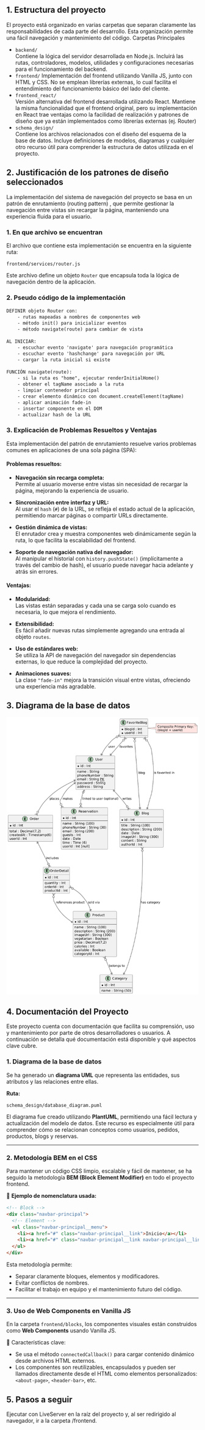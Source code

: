 ## 1. Estructura del proyecto
El proyecto está organizado en varias carpetas que separan claramente las responsabilidades de cada parte del desarrollo. Esta organización permite una fácil navegación y mantenimiento del código.
Carpetas Principales
- `backend/`  
Contiene la lógica del servidor desarrollada en Node.js. Incluirá las rutas, controladores, modelos, utilidades y configuraciones necesarias para el funcionamiento del backend.
- `frontend/` 
Implementación del frontend utilizando Vanilla JS, junto con HTML y CSS. No se emplean librerías externas, lo cual facilita el entendimiento del funcionamiento básico del lado del cliente.
- `frontend_react/`  
Versión alternativa del frontend desarrollada utilizando React. Mantiene la misma funcionalidad que el frontend original, pero su implementación en React trae ventajas como la facilidad de realización y patrones de diseño que ya están implementados como librerías externas (ej. Router)
- `schema_design/`  
Contiene los archivos relacionados con el diseño del esquema de la base de datos. Incluye definiciones de modelos, diagramas y cualquier otro recurso útil para comprender la estructura de datos utilizada en el proyecto.

## 2. Justificación de los patrones de diseño seleccionados  
La implementación del sistema de navegación del proyecto se basa en un patrón de enrutamiento (routing pattern) , que permite gestionar la navegación entre vistas sin recargar la página, manteniendo una experiencia fluida para el usuario.
### 1. En que archivo se encuentran  
El archivo que contiene esta implementación se encuentra en la siguiente ruta:
```
frontend/services/router.js
```
Este archivo define un objeto `Router` que encapsula toda la lógica de navegación dentro de la aplicación.

### 2. Pseudo código de la implementación
```text
DEFINIR objeto Router con:
    - rutas mapeadas a nombres de componentes web
    - método init() para inicializar eventos
    - método navigate(route) para cambiar de vista

AL INICIAR:
    - escuchar evento 'navigate' para navegación programática
    - escuchar evento 'hashchange' para navegación por URL
    - cargar la ruta inicial si existe

FUNCIÓN navigate(route):
    - si la ruta es "home", ejecutar renderInitialHome()
    - obtener el tagName asociado a la ruta
    - limpiar contenedor principal
    - crear elemento dinámico con document.createElement(tagName)
    - aplicar animación fade-in
    - insertar componente en el DOM
    - actualizar hash de la URL
```

### 3. Explicación de Problemas Resueltos y Ventajas

Esta implementación del patrón de enrutamiento resuelve varios problemas comunes en aplicaciones de una sola página (SPA):

#### Problemas resueltos:

- **Navegación sin recarga completa:**  
  Permite al usuario moverse entre vistas sin necesidad de recargar la página, mejorando la experiencia de usuario.

- **Sincronización entre interfaz y URL:**  
  Al usar el `hash` (`#`) de la URL, se refleja el estado actual de la aplicación, permitiendo marcar páginas o compartir URLs directamente.

- **Gestión dinámica de vistas:**  
  El enrutador crea y muestra componentes web dinámicamente según la ruta, lo que facilita la escalabilidad del frontend.

- **Soporte de navegación nativa del navegador:**  
  Al manipular el historial con `history.pushState()` (implícitamente a través del cambio de hash), el usuario puede navegar hacia adelante y atrás sin errores.

#### Ventajas:

- **Modularidad:**  
  Las vistas están separadas y cada una se carga solo cuando es necesaria, lo que mejora el rendimiento.

- **Extensibilidad:**  
  Es fácil añadir nuevas rutas simplemente agregando una entrada al objeto `routes`.

- **Uso de estándares web:**  
  Se utiliza la API de navegación del navegador sin dependencias externas, lo que reduce la complejidad del proyecto.

- **Animaciones suaves:**  
  La clase `"fade-in"` mejora la transición visual entre vistas, ofreciendo una experiencia más agradable.


## 3. Diagrama de la base de datos  
![alt text](image.png)

## 4. Documentación del Proyecto

Este proyecto cuenta con documentación que facilita su comprensión, uso y mantenimiento por parte de otros desarrolladores o usuarios. A continuación se detalla qué documentación está disponible y qué aspectos clave cubre.

### 1. Diagrama de la base de datos

Se ha generado un **diagrama UML** que representa las entidades, sus atributos y las relaciones entre ellas.

**Ruta:**  
```
schema_design/database_diagram.puml
```

El diagrama fue creado utilizando **PlantUML**, permitiendo una fácil lectura y actualización del modelo de datos. Este recurso es especialmente útil para comprender cómo se relacionan conceptos como usuarios, pedidos, productos, blogs y reservas.

---

### 2. Metodología BEM en el CSS

Para mantener un código CSS limpio, escalable y fácil de mantener, se ha seguido la metodología **BEM (Block Element Modifier)** en todo el proyecto frontend.

📌 **Ejemplo de nomenclatura usada:**

```html
<!-- Block -->
<div class="navbar-principal">
  <!-- Element -->
  <ul class="navbar-principal__menu">
    <li><a href="#" class="navbar-principal__link">Inicio</a></li>
    <li><a href="#" class="navbar-principal__link navbar-principal__link--active">Sobre nosotros</a></li>
  </ul>
</div>
```

Esta metodología permite:
- Separar claramente bloques, elementos y modificadores.
- Evitar conflictos de nombres.
- Facilitar el trabajo en equipo y el mantenimiento futuro del código.

---

### 3. Uso de Web Components en Vanilla JS

En la carpeta `frontend/blocks`, los componentes visuales están construidos como **Web Components** usando Vanilla JS.

📌 Características clave:
- Se usa el método `connectedCallback()` para cargar contenido dinámico desde archivos HTML externos.
- Los componentes son reutilizables, encapsulados y pueden ser llamados directamente desde el HTML como elementos personalizados: `<about-page>`, `<header-bar>`, etc.


## 5. Pasos a seguir  
Ejecutar con LiveServer en la raíz del proyecto y, al ser redirigido al navegador, ir a la carpeta /frontend. 
